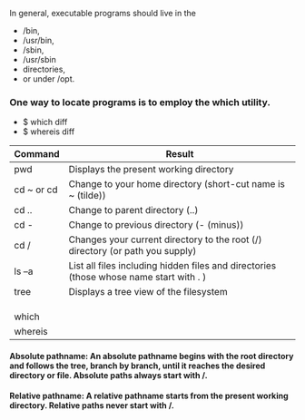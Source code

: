 In general, executable programs should live in the 
- /bin,
- /usr/bin,
- /sbin,
- /usr/sbin
- directories, 
- or under /opt.


### One way to locate programs is to employ the which utility.

- $ which diff
- $ whereis diff

| Command | Result |
| --- | --- |
| pwd	| Displays the present working directory |
| cd ~ or cd	| Change to your home directory (short-cut name is ~ (tilde)) |
| cd ..| 	Change to parent directory (..) |
| cd -	| Change to previous directory (- (minus)) |
| cd / | Changes your current directory to the root (/) directory (or path you supply) |
| ls –a |	List all files including hidden files and directories (those whose name start with . ) |  
|  tree | Displays a tree view of the filesystem |
|  |  |
|  |  |
|  |  |
|  which |  |
|  whereis |  |

#### Absolute pathname: An absolute pathname begins with the root directory and follows the tree, branch by branch, until it reaches the desired directory or file. Absolute paths always start with /.

#### Relative pathname: A relative pathname starts from the present working directory. Relative paths never start with /.
